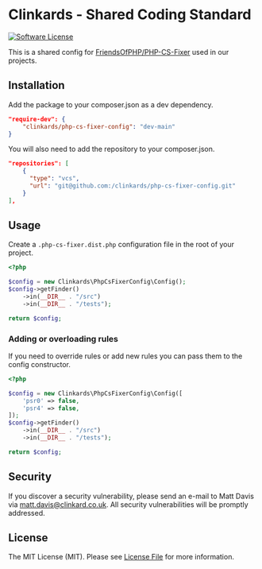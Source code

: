 # Clinkards - Shared Coding Standard

[![Software License](https://img.shields.io/badge/license-MIT-brightgreen.svg?style=flat-square)](https://github.com/clinkards/php-cs-fixer-config/blob/master/LICENSE)

This is a shared config for [FriendsOfPHP/PHP-CS-Fixer](https://github.com/FriendsOfPHP/PHP-CS-Fixer) used in our projects.

## Installation

Add the package to your composer.json as a dev dependency.
```json
"require-dev": {
    "clinkards/php-cs-fixer-config": "dev-main"
}
```
You will also need to add the repository to your composer.json.
```json
"repositories": [
    {
      "type": "vcs",
      "url": "git@github.com:/clinkards/php-cs-fixer-config.git"
    }
],

```

## Usage

Create a `.php-cs-fixer.dist.php` configuration file in the root of your project.

```php
<?php

$config = new Clinkards\PhpCsFixerConfig\Config();
$config->getFinder()
    ->in(__DIR__ . "/src")
    ->in(__DIR__ . "/tests");

return $config;
```

### Adding or overloading rules

If you need to override rules or add new rules you can pass them to the config constructor.

```php
<?php

$config = new Clinkards\PhpCsFixerConfig\Config([
    'psr0' => false,
    'psr4' => false,
]);
$config->getFinder()
    ->in(__DIR__ . "/src")
    ->in(__DIR__ . "/tests");

return $config;
```


## Security

If you discover a security vulnerability, please send an e-mail to Matt Davis via matt.davis@clinkard.co.uk. All security vulnerabilities will be promptly addressed.

## License

The MIT License (MIT). Please see [License File](LICENSE) for more information.

